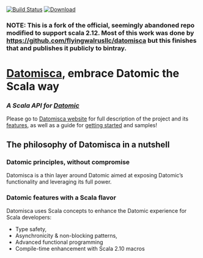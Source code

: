 [![Build Status](https://travis-ci.org/dwhjames/datomisca.svg?branch=master)](https://travis-ci.org/dwhjames/datomisca) [ ![Download](https://api.bintray.com/packages/thyming/maven/datomisca/images/download.svg) ](https://bintray.com/dwhjames/maven/datomisca/_latestVersion)

### NOTE: This is a fork of the official, seemingly abandoned repo modified to support scala 2.12. Most of this work was done by https://github.com/flyingwalrusllc/datomisca but this finishes that and publishes it publicly to bintray. 

# [Datomisca](https://dwhjames.github.io/datomisca), embrace Datomic the Scala way

### _A Scala API for [Datomic](http://www.datomic.com)_

Please go to [Datomisca website](https://dwhjames.github.io/datomisca) for full description of the project and its [features](https://dwhjames.github.io/datomisca/doc/features.html), as well as a guide for [getting started](https://dwhjames.github.io/datomisca/doc/getstarted.html) and samples!

## <a name="philosophy">The philosophy of Datomisca in a nutshell</a>

### <a name="philosophy-embrace">Datomic principles, without compromise</a>
Datomisca is a thin layer around Datomic aimed at exposing Datomic’s functionality and leveraging its full power.

### <a name="philosophy-enhance">Datomic features with a Scala flavor</a>

Datomisca uses Scala concepts to enhance the Datomic experience for Scala developers:

- Type safety, 
- Asynchronicity & non-blocking patterns, 
- Advanced functional programming
- Compile-time enhancement with Scala 2.10 macros


